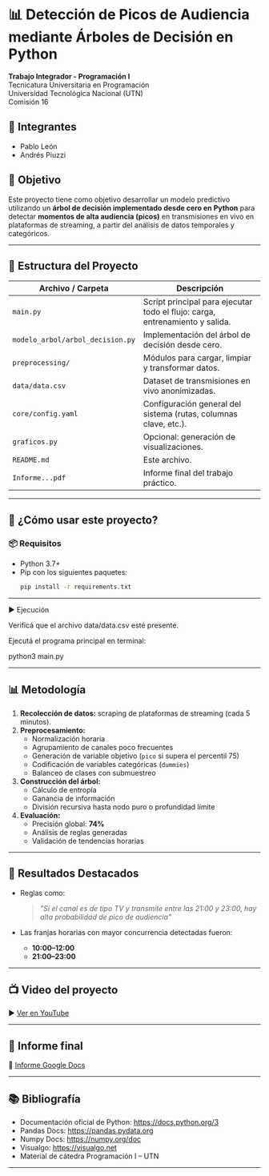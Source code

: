 # 📊 Detección de Picos de Audiencia mediante Árboles de Decisión en Python

**Trabajo Integrador - Programación I**  
Tecnicatura Universitaria en Programación  
Universidad Tecnológica Nacional (UTN)  
Comisión 16

## 👥 Integrantes
- Pablo León  
- Andrés Piuzzi  

## 🎯 Objetivo

Este proyecto tiene como objetivo desarrollar un modelo predictivo utilizando un **árbol de decisión implementado desde cero en Python** para detectar **momentos de alta audiencia (picos)** en transmisiones en vivo en plataformas de streaming, a partir del análisis de datos temporales y categóricos.

---

## 📁 Estructura del Proyecto

| Archivo / Carpeta              | Descripción                                                                 |
|-------------------------------|-----------------------------------------------------------------------------|
| `main.py`                     | Script principal para ejecutar todo el flujo: carga, entrenamiento y salida. |
| `modelo_arbol/arbol_decision.py` | Implementación del árbol de decisión desde cero.                           |
| `preprocessing/`              | Módulos para cargar, limpiar y transformar datos.                           |
| `data/data.csv`               | Dataset de transmisiones en vivo anonimizadas.                              |
| `core/config.yaml`            | Configuración general del sistema (rutas, columnas clave, etc.).            |
| `graficos.py`                 | Opcional: generación de visualizaciones.                                    |
| `README.md`                   | Este archivo.                                                               |
| `Informe...pdf`               | Informe final del trabajo práctico.                                         |

---

## 🚀 ¿Cómo usar este proyecto?

### 📦 Requisitos

- Python 3.7+
- Pip con los siguientes paquetes:
  ```bash
  pip install -r requirements.txt

---

▶️ Ejecución

Verificá que el archivo data/data.csv esté presente.

Ejecutá el programa principal en terminal:

python3 main.py

---

## 📊 Metodología

1. **Recolección de datos:** scraping de plataformas de streaming (cada 5 minutos).
2. **Preprocesamiento:**
   - Normalización horaria
   - Agrupamiento de canales poco frecuentes
   - Generación de variable objetivo (`pico` si supera el percentil 75)
   - Codificación de variables categóricas (`dummies`)
   - Balanceo de clases con submuestreo
3. **Construcción del árbol:**
   - Cálculo de entropía
   - Ganancia de información
   - División recursiva hasta nodo puro o profundidad límite
4. **Evaluación:**  
   - Precisión global: **74%**
   - Análisis de reglas generadas
   - Validación de tendencias horarias

---

## 📌 Resultados Destacados

- Reglas como:  
  > *"Si el canal es de tipo TV y transmite entre las 21:00 y 23:00, hay alta probabilidad de pico de audiencia"*

- Las franjas horarias con mayor concurrencia detectadas fueron:
  - **10:00–12:00**
  - **21:00–23:00**

---

## 📺 Video del proyecto

▶️ [Ver en YouTube](https://www.youtube.com/watch?v=5XGH7UwnH4w)

---

## 📄 Informe final

📝 [Informe Google Docs](https://docs.google.com/document/d/1jPzpIeFYGhfunefu3rNap2XHFQfVTWLzE31EAIKllk0/edit?usp=sharing)

---

## 📚 Bibliografía

- Documentación oficial de Python: https://docs.python.org/3  
- Pandas Docs: https://pandas.pydata.org  
- Numpy Docs: https://numpy.org/doc  
- Visualgo: https://visualgo.net  
- Material de cátedra Programación I – UTN  

---


